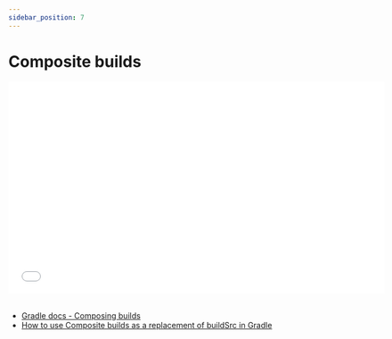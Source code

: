 ```yaml
---
sidebar_position: 7
---
```


# Composite builds

<iframe src="//www.youtube.com/embed/iQt0qkS0sLQ?list=PL6yFiPOVXVUi90sQ66dtmuXP-1-TeHwl5" frameborder="0" allowfullscreen width="675" height="380"></iframe>
<br/>
<br/>

- [Gradle docs - Composing builds](https://docs.gradle.org/7.0/userguide/composite_builds.html)
- [How to use Composite builds as a replacement of buildSrc in Gradle](https://medium.com/bumble-tech/how-to-use-composite-builds-as-a-replacement-of-buildsrc-in-gradle-64ff99344b58)

